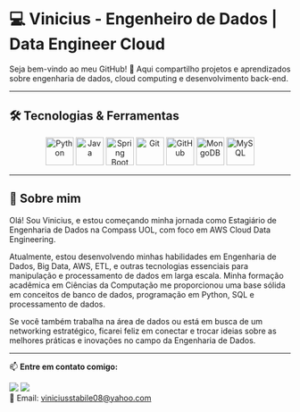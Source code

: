 # 💻 Vinicius - Engenheiro de Dados | Data Engineer Cloud

Seja bem-vindo ao meu GitHub! 🚀 Aqui compartilho projetos e aprendizados sobre engenharia de dados, cloud computing e desenvolvimento back-end.

---

## 🛠️ Tecnologias & Ferramentas

<div align="center">
  <img src="https://cdn.jsdelivr.net/gh/devicons/devicon/icons/python/python-original.svg" alt="Python" width="50" height="50"/>
  <img src="https://cdn.jsdelivr.net/gh/devicons/devicon/icons/java/java-original.svg" alt="Java" width="50" height="50"/>
  <img src="https://cdn.jsdelivr.net/gh/devicons/devicon/icons/spring/spring-original.svg" alt="Spring Boot" width="50" height="50"/>
  <img src="https://cdn.jsdelivr.net/gh/devicons/devicon/icons/git/git-original.svg" alt="Git" width="50" height="50"/>
  <img src="https://cdn.jsdelivr.net/gh/devicons/devicon/icons/github/github-original.svg" alt="GitHub" width="50" height="50"/>
  <img src="https://cdn.jsdelivr.net/gh/devicons/devicon/icons/mongodb/mongodb-original.svg" alt="MongoDB" width="50" height="50"/>
  <img src="https://cdn.jsdelivr.net/gh/devicons/devicon/icons/mysql/mysql-original.svg" alt="MySQL" width="50" height="50"/>
</div>

---

## 📌 Sobre mim

Olá! Sou Vinicius, e estou começando minha jornada como Estagiário de Engenharia de Dados na Compass UOL, com foco em AWS Cloud Data Engineering. 

Atualmente, estou desenvolvendo minhas habilidades em Engenharia de Dados, Big Data, AWS, ETL, e outras tecnologias essenciais para manipulação e processamento de dados em larga escala. Minha formação acadêmica em Ciências da Computação me proporcionou uma base sólida em conceitos de banco de dados, programação em Python, SQL e processamento de dados.

Se você também trabalha na área de dados ou está em busca de um networking estratégico, ficarei feliz em conectar e trocar ideias sobre as melhores práticas e inovações no campo da Engenharia de Dados.

---



📫 **Entre em contato comigo:**  

<a href="https://www.linkedin.com/in/vinicius-stabile-63283623b/" target="_blank"><img src="https://img.shields.io/badge/-LinkedIn-%230077B5?style=for-the-badge&logo=linkedin&logoColor=white" target="_blank"></a> 
<a href="https://github.com/ViniciusStabile?tab=repositories" target="_blank"><img src="https://img.shields.io/badge/-Portfólio-%23ff5f40?style=for-the-badge&logo=github&logoColor=white"></a>  
📧 Email: viniciusstabile08@yahoo.com
